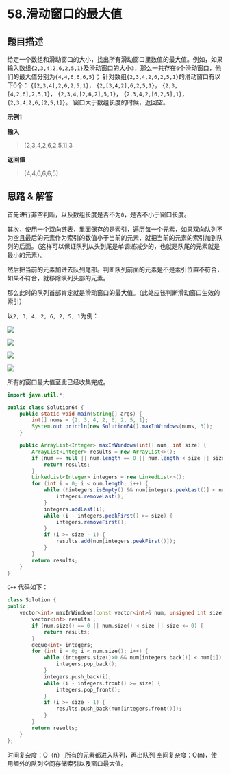 # 58.滑动窗口的最大值

## 题目描述
给定一个数组和滑动窗口的大小，找出所有滑动窗口里数值的最大值。例如，如果输入数组`{2,3,4,2,6,2,5,1}`及滑动窗口的大小`3`，那么一共存在`6`个滑动窗口，他们的最大值分别为`{4,4,6,6,6,5}`； 针对数组`{2,3,4,2,6,2,5,1}`的滑动窗口有以下6个： `{[2,3,4],2,6,2,5,1}`， `{2,[3,4,2],6,2,5,1}`， `{2,3,[4,2,6],2,5,1}`， `{2,3,4,[2,6,2],5,1}`， `{2,3,4,2,[6,2,5],1}`， `{2,3,4,2,6,[2,5,1]}`。
窗口大于数组长度的时候，返回空。

**示例1**

**输入**

> [2,3,4,2,6,2,5,1],3

**返回值**

> [4,4,6,6,6,5]

## 思路 & 解答
首先进行非空判断，以及数组长度是否不为`0`，是否不小于窗口长度。

其次，使用一个双向链表，里面保存的是索引，遍历每一个元素，如果双向队列不为空且最后的元素作为索引的数值小于当前的元素，就把当前的元素的索引加到队列的后面。（这样可以保证队列从头到尾是单调递减少的，也就是队尾的元素就是最小的元素）。

然后把当前的元素加进去队列尾部。判断队列前面的元素是不是索引位置不符合，如果不符合，就移除队列头部的元素。

那么此时的队列首部肯定就是滑动窗口的最大值。（此处应该判断滑动窗口生效的索引）

以`2, 3, 4, 2, 6, 2, 5, 1`为例：

![](https://markdownpicture.oss-cn-qingdao.aliyuncs.com/blog/20220103221242.png)

![](https://markdownpicture.oss-cn-qingdao.aliyuncs.com/blog/20220103221259.png)

![](https://markdownpicture.oss-cn-qingdao.aliyuncs.com/blog/20220103221326.png)

![](https://markdownpicture.oss-cn-qingdao.aliyuncs.com/blog/20220103221339.png)

所有的窗口最大值至此已经收集完成。

```java
import java.util.*;

public class Solution64 {
    public static void main(String[] args) {
        int[] nums = {2, 3, 4, 2, 6, 2, 5, 1};
        System.out.println(new Solution64().maxInWindows(nums, 3));
    }

    public ArrayList<Integer> maxInWindows(int[] num, int size) {
        ArrayList<Integer> results = new ArrayList<>();
        if (num == null || num.length == 0 || num.length < size || size <= 0) {
            return results;
        }
        LinkedList<Integer> integers = new LinkedList<>();
        for (int i = 0; i < num.length; i++) {
            while (!integers.isEmpty() && num[integers.peekLast()] < num[i]) {
                integers.removeLast();
            }
            integers.addLast(i);
            while (i - integers.peekFirst() >= size) {
                integers.removeFirst();
            }
            if (i >= size - 1) {
                results.add(num[integers.peekFirst()]);
            }
        }
        return results;
    }
}
```

`C++` 代码如下：

```C++
class Solution {
public:
    vector<int> maxInWindows(const vector<int>& num, unsigned int size) {
        vector<int> results ;
        if (num.size() == 0 || num.size() < size || size <= 0) {
            return results;
        }
        deque<int> integers;
        for (int i = 0; i < num.size(); i++) {
            while (integers.size()>0 && num[integers.back()] < num[i]) {
                integers.pop_back();
            }
            integers.push_back(i);
            while (i - integers.front() >= size) {
                integers.pop_front();
            }
            if (i >= size - 1) {
                results.push_back(num[integers.front()]);
            }
        }
        return results;
    }
};
```

时间复杂度：O（n）,所有的元素都进入队列，再出队列
空间复杂度：O(n)，使用额外的队列空间存储索引以及窗口最大值。